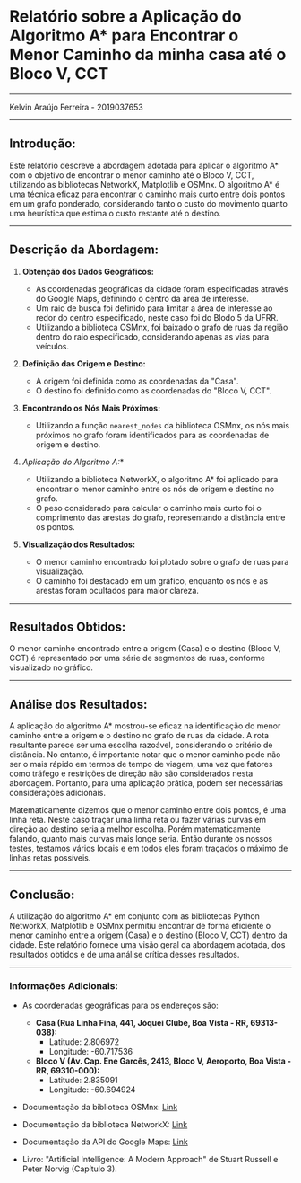 # Relatório sobre a Aplicação do Algoritmo A* para Encontrar o Menor Caminho da minha casa até o Bloco V, CCT

---
Kelvin Araújo Ferreira - 2019037653

---

## Introdução:

Este relatório descreve a abordagem adotada para aplicar o algoritmo A* com o objetivo de encontrar o menor caminho até o Bloco V, CCT, utilizando as bibliotecas NetworkX, Matplotlib e OSMnx. O algoritmo A* é uma técnica eficaz para encontrar o caminho mais curto entre dois pontos em um grafo ponderado, considerando tanto o custo do movimento quanto uma heurística que estima o custo restante até o destino.

---

## Descrição da Abordagem:

1. **Obtenção dos Dados Geográficos:**
   - As coordenadas geográficas da cidade foram especificadas através do Google Maps, definindo o centro da área de interesse.
   - Um raio de busca foi definido para limitar a área de interesse ao redor do centro especificado, neste caso foi do Blodo 5 da UFRR.
   - Utilizando a biblioteca OSMnx, foi baixado o grafo de ruas da região dentro do raio especificado, considerando apenas as vias para veículos.

2. **Definição das Origem e Destino:**
   - A origem foi definida como as coordenadas da "Casa".
   - O destino foi definido como as coordenadas do "Bloco V, CCT".

3. **Encontrando os Nós Mais Próximos:**
   - Utilizando a função `nearest_nodes` da biblioteca OSMnx, os nós mais próximos no grafo foram identificados para as coordenadas de origem e destino.

4. **Aplicação do Algoritmo A*:**
   - Utilizando a biblioteca NetworkX, o algoritmo A* foi aplicado para encontrar o menor caminho entre os nós de origem e destino no grafo.
   - O peso considerado para calcular o caminho mais curto foi o comprimento das arestas do grafo, representando a distância entre os pontos.

5. **Visualização dos Resultados:**
   - O menor caminho encontrado foi plotado sobre o grafo de ruas para visualização.
   - O caminho foi destacado em um gráfico, enquanto os nós e as arestas foram ocultados para maior clareza.

---

## Resultados Obtidos:

O menor caminho encontrado entre a origem (Casa) e o destino (Bloco V, CCT) é representado por uma série de segmentos de ruas, conforme visualizado no gráfico.

---

## Análise dos Resultados:

A aplicação do algoritmo A* mostrou-se eficaz na identificação do menor caminho entre a origem e o destino no grafo de ruas da cidade. A rota resultante parece ser uma escolha razoável, considerando o critério de distância. No entanto, é importante notar que o menor caminho pode não ser o mais rápido em termos de tempo de viagem, uma vez que fatores como tráfego e restrições de direção não são considerados nesta abordagem. Portanto, para uma aplicação prática, podem ser necessárias considerações adicionais.

Matematicamente dizemos que o menor caminho entre dois pontos, é uma linha reta. Neste caso traçar uma linha reta ou fazer várias curvas em direção ao destino seria a melhor escolha. Porém matematicamente falando, quanto mais curvas mais longe seria. Então durante os nossos testes, testamos vários locais e em todos eles foram traçados o máximo de linhas retas possíveis.

---

## Conclusão:

A utilização do algoritmo A* em conjunto com as bibliotecas Python NetworkX, Matplotlib e OSMnx permitiu encontrar de forma eficiente o menor caminho entre a origem (Casa) e o destino (Bloco V, CCT) dentro da cidade. Este relatório fornece uma visão geral da abordagem adotada, dos resultados obtidos e de uma análise crítica desses resultados.

---

### Informações Adicionais:

- As coordenadas geográficas para os endereços são:
  - **Casa (Rua Linha Fina, 441, Jóquei Clube, Boa Vista - RR, 69313-038):**
    - Latitude: 2.806972
    - Longitude: -60.717536
  - **Bloco V (Av. Cap. Ene Garcês, 2413, Bloco V, Aeroporto, Boa Vista - RR, 69310-000):**
    - Latitude: 2.835091
    - Longitude: -60.694924

- Documentação da biblioteca OSMnx: [Link](https://osmnx.readthedocs.io/)
- Documentação da biblioteca NetworkX: [Link](https://networkx.org/documentation/)
- Documentação da API do Google Maps: [Link](https://developers.google.com/maps/documentation)
- Livro: "Artificial Intelligence: A Modern Approach" de Stuart Russell e Peter Norvig (Capítulo 3).

